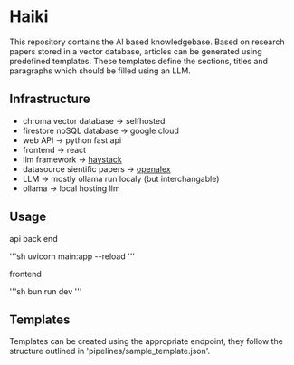 # Haiki

This repository contains the AI based knowledgebase. 
Based on research papers stored in a vector database, articles can be generated using predefined templates.
These templates define the sections, titles and paragraphs which should be filled using an LLM.

## Infrastructure

- chroma vector database -> selfhosted
- firestore noSQL database -> google cloud
- web API -> python fast api
- frontend -> react
- llm framework -> [haystack](https://haystack.deepset.ai)
- datasource sientific papers -> [openalex](https://openalex.org)
- LLM -> mostly ollama run localy (but interchangable)
- ollama -> local hosting llm

## Usage

api back end

'''sh
uvicorn main:app --reload
'''

frontend

'''sh
bun run dev
'''

## Templates

Templates can be created using the appropriate endpoint, they follow
the structure outlined in 'pipelines/sample_template.json'.
